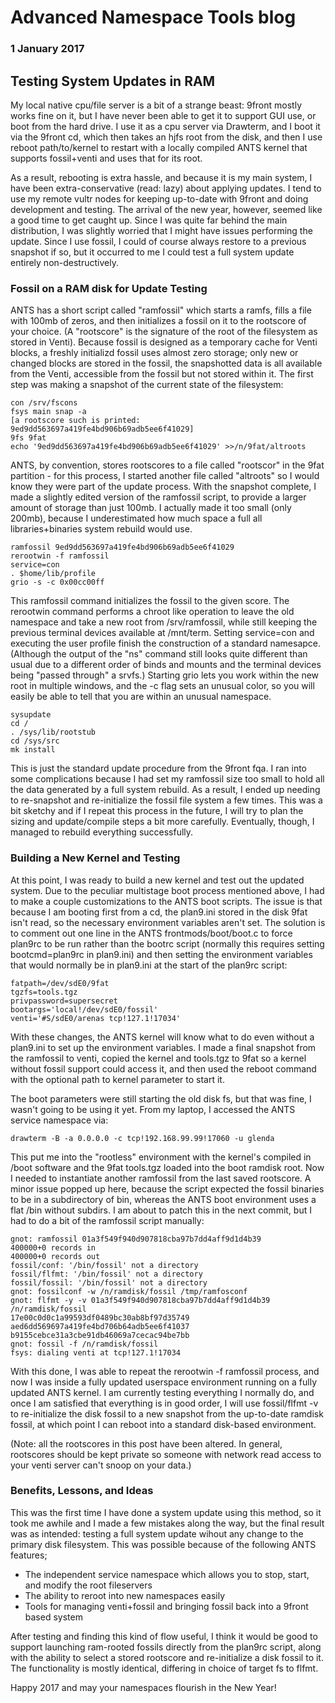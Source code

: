 # Advanced Namespace Tools blog
### 1 January 2017

## Testing System Updates in RAM

My local native cpu/file server is a bit of a strange beast: 9front mostly works fine on it, but I have never been able to get it to support GUI use, or boot from the hard drive. I use it as a cpu server via Drawterm, and I boot it via the 9front cd, which then takes an hjfs root from the disk, and then I use reboot path/to/kernel to restart with a locally compiled ANTS kernel that supports fossil+venti and uses that for its root.

As a result, rebooting is extra hassle, and because it is my main system, I have been extra-conservative (read: lazy) about applying updates. I tend to use my remote vultr nodes for keeping up-to-date with 9front and doing development and testing. The arrival of the new year, however, seemed like a good time to get caught up. Since I was quite far behind the main distribution, I was slightly worried that I might have issues performing the update. Since I use fossil, I could of course always restore to a previous snapshot if so, but it occurred to me I could test a full system update entirely non-destructively.

### Fossil on a RAM disk for Update Testing

ANTS has a short script called "ramfossil" which starts a ramfs, fills a file with 100mb of zeros, and then initializes a fossil on it to the rootscore of your choice. (A "rootscore" is the signature of the root of the filesystem as stored in Venti). Because fossil is designed as a temporary cache for Venti blocks, a freshly initializd fossil uses almost zero storage; only new or changed blocks are stored in the fossil, the snapshotted data is all available from the Venti, accessible from the fossil but not stored within it. The first step was making a snapshot of the current state of the filesystem:

	con /srv/fscons
	fsys main snap -a
	[a rootscore such is printed: 9ed9dd563697a419fe4bd906b69adb5ee6f41029]
	9fs 9fat
	echo '9ed9dd563697a419fe4bd906b69adb5ee6f41029' >>/n/9fat/altroots

ANTS, by convention, stores rootscores to a file called "rootscor" in the 9fat partition - for this process, I started another file called "altroots" so I would know they were part of the update process. With the snapshot complete, I made a slightly edited version of the ramfossil script, to provide a larger amount of storage than just 100mb. I actually made it too small (only 200mb), because I underestimated how much space a full all libraries+binaries system rebuild would use.

	ramfossil 9ed9dd563697a419fe4bd906b69adb5ee6f41029
	rerootwin -f ramfossil
	service=con
	. $home/lib/profile
	grio -s -c 0x00cc00ff

This ramfossil command initializes the fossil to the given score. The rerootwin command performs a chroot like operation to leave the old namespace and take a new root from /srv/ramfossil, while still keeping the previous terminal devices available at /mnt/term. Setting service=con and executing the user profile finish the construction of a standard namesapce. (Although the output of the "ns" command still looks quite different than usual due to a different order of binds and mounts and the terminal devices being "passed through" a srvfs.) Starting grio lets you work within the new root in multiple windows, and the -c flag sets an unusual color, so you will easily be able to tell that you are within an unusual namespace.

	sysupdate
	cd /
	. /sys/lib/rootstub
	cd /sys/src
	mk install

This is just the standard update procedure from the 9front fqa. I ran into some complications because I had set my ramfossil size too small to hold all the data generated by a full system rebuild. As a result, I ended up needing to re-snapshot and re-initialize the fossil file system a few times. This was a bit sketchy and if I repeat this process in the future, I will try to plan the sizing and update/compile steps a bit more carefully. Eventually, though, I managed to rebuild everything successfully.

### Building a New Kernel and Testing

At this point, I was ready to build a new kernel and test out the updated system. Due to the peculiar multistage boot process mentioned above, I had to make a couple customizations to the ANTS boot scripts. The issue is that because I am booting first from a cd, the plan9.ini stored in the disk 9fat isn't read, so the necessary environment variables aren't set. The solution is to comment out one line in the ANTS frontmods/boot/boot.c to force plan9rc to be run rather than the bootrc script (normally this requires setting bootcmd=plan9rc in plan9.ini) and then setting the environment variables that would normally be in plan9.ini at the start of the plan9rc script:

	fatpath=/dev/sdE0/9fat
	tgzfs=tools.tgz
	privpassword=supersecret
	bootargs='local!/dev/sdE0/fossil'
	venti='#S/sdE0/arenas tcp!127.1!17034'

With these changes, the ANTS kernel will know what to do even without a plan9.ini to set up the environment variables. I made a final snapshot from the ramfossil to venti, copied the kernel and tools.tgz to 9fat so a kernel without fossil support could access it, and then used the reboot command with the optional path to kernel parameter to start it. 

The boot parameters were still starting the old disk fs, but that was fine, I wasn't going to be using it yet. From my laptop, I accessed the ANTS service namespace via:

	drawterm -B -a 0.0.0.0 -c tcp!192.168.99.99!17060 -u glenda

This put me into the "rootless" environment with the kernel's compiled in /boot software and the 9fat tools.tgz loaded into the boot ramdisk root. Now I needed to instantiate another ramfossil from the last saved rootscore. A minor issue popped up here, because the script expected the fossil binaries to be in a subdirectory of bin, whereas the ANTS boot environment uses a flat /bin without subdirs. I am about to patch this in the next commit, but I had to do a bit of the ramfossil script manually:

	gnot: ramfossil 01a3f549f940d907818cba97b7dd4aff9d1d4b39
	400000+0 records in
	400000+0 records out
	fossil/conf: '/bin/fossil' not a directory
	fossil/flfmt: '/bin/fossil' not a directory
	fossil/fossil: '/bin/fossil' not a directory
	gnot: fossilconf -w /n/ramdisk/fossil /tmp/ramfosconf
	gnot: flfmt -y -v 01a3f549f940d907818cba97b7dd4aff9d1d4b39 /n/ramdisk/fossil
	17e00c0d0c1a99593df0489bc30ab8bf97d35749
	aed6dd569697a419fe4bd706b64adb5ee6f41037
	b9155cebce31a3cbe91db46069a7cecac94be7bb
	gnot: fossil -f /n/ramdisk/fossil
	fsys: dialing venti at tcp!127.1!17034

With this done, I was able to repeat the rerootwin -f ramfossil process, and now I was inside a fully updated userspace environment running on a fully updated ANTS kernel. I am currently testing everything I normally do, and once I am satisfied that everything is in good order, I will use fossil/flfmt -v to re-initialize the disk fossil to a new snapshot from the up-to-date ramdisk fossil, at which point I can reboot into a standard disk-based environment.

(Note: all the rootscores in this post have been altered. In general, rootscores should be kept private so someone with network read access to your venti server can't snoop on your data.)

### Benefits, Lessons, and Ideas

This was the first time I have done a system update using this method, so it took me awhile and I made a few mistakes along the way, but the final result was as intended: testing a full system update wihout any change to the primary disk filesystem. This was possible because of the following ANTS features;

* The independent service namespace which allows you to stop, start, and modify the root fileservers
* The ability to reroot into new namespaces easily 
* Tools for managing venti+fossil and bringing fossil back into a 9front based system

After testing and finding this kind of flow useful, I think it would be good to support launching ram-rooted fossils directly from the plan9rc script, along with the ability to select a stored rootscore and re-initialize a disk fossil to it. The functionality is mostly identical, differing in choice of target fs to flfmt.

Happy 2017 and may your namespaces flourish in the New Year!
